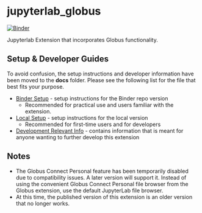 # jupyterlab_globus

[![Binder](https://mybinder.org/badge_logo.svg)](https://mybinder.org/v2/gh/gneezyn/jupyterlab_globus/master?urlpath=lab)

Jupyterlab Extension that incorporates Globus functionality.

## Setup & Developer Guides
To avoid confusion, the setup instructions and developer information have been moved to the **docs** folder. Please see the following list for the file that best fits your purpose.

* [Binder Setup](docs/setups/binder_setup.md) - setup instructions for the Binder repo version
    * Recommended for practical use and users familiar with the extension.
* [Local Setup](docs/setups/local_setup.md) - setup instructions for the local version
    * Recommended for first-time users and for developers
* [Development Relevant Info](docs/develop/) - contains information that is meant for anyone wanting to further develop this extension

## Notes
* The Globus Connect Personal feature has been temporarily disabled due to compatibility issues. A later version will support it. Instead of using the convenient Globus Connect Personal file browser from the Globus extension, use the default JupyterLab file browser.
* At this time, the published version of this extension is an older version that no longer works.
